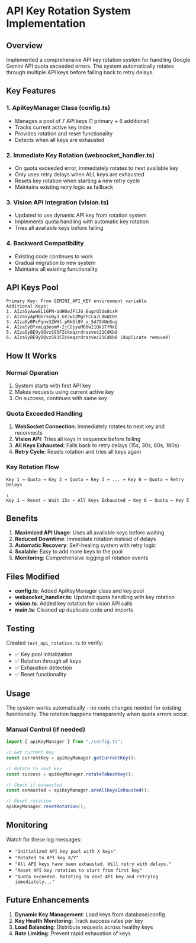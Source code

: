# API Key Rotation System Implementation

## Overview
Implemented a comprehensive API key rotation system for handling Google Gemini API quota exceeded errors. The system automatically rotates through multiple API keys before falling back to retry delays.

## Key Features

### 1. **ApiKeyManager Class** (config.ts)
- Manages a pool of 7 API keys (1 primary + 6 additional)
- Tracks current active key index
- Provides rotation and reset functionality
- Detects when all keys are exhausted

### 2. **Immediate Key Rotation** (websocket_handler.ts)
- On quota exceeded error, immediately rotates to next available key
- Only uses retry delays when ALL keys are exhausted
- Resets key rotation when starting a new retry cycle
- Maintains existing retry logic as fallback

### 3. **Vision API Integration** (vision.ts)
- Updated to use dynamic API key from rotation system
- Implements quota handling with automatic key rotation
- Tries all available keys before failing

### 4. **Backward Compatibility**
- Existing code continues to work
- Gradual migration to new system
- Maintains all existing functionality

## API Keys Pool
```
Primary Key: From GEMINI_API_KEY environment variable
Additional Keys:
1. AIzaSyAwwEL1GPN-bdH0wJFlJG_EugrG5do8cxM
2. AIzaSyApMQGrsx0y3_GVJw13MgrFCLa7LBwQCOs
3. AIzaSyBPcFqnv3ZWHt-pRkGl9V_o_Sd79VNnSug
4. AIzaSyBYxmLg3eomM-2jCOjyuM68w21QkSTfRkQ
5. AIzaSyBE9yOQvzS93FZckeqzrdrazvec21CdKb8
6. AIzaSyBE9yOQvzS93FZckeqzrdrazvec21CdKb8 (duplicate removed)
```

## How It Works

### Normal Operation
1. System starts with first API key
2. Makes requests using current active key
3. On success, continues with same key

### Quota Exceeded Handling
1. **WebSocket Connection**: Immediately rotates to next key and reconnects
2. **Vision API**: Tries all keys in sequence before failing
3. **All Keys Exhausted**: Falls back to retry delays (15s, 30s, 60s, 180s)
4. **Retry Cycle**: Resets rotation and tries all keys again

### Key Rotation Flow
```
Key 1 → Quota → Key 2 → Quota → Key 3 → ... → Key 6 → Quota → Retry Delays
                                                                      ↓
Key 1 ← Reset ← Wait 15s ← All Keys Exhausted ← Key 6 ← Quota ← Key 5
```

## Benefits

1. **Maximized API Usage**: Uses all available keys before waiting
2. **Reduced Downtime**: Immediate rotation instead of delays
3. **Automatic Recovery**: Self-healing system with retry logic
4. **Scalable**: Easy to add more keys to the pool
5. **Monitoring**: Comprehensive logging of rotation events

## Files Modified

- **config.ts**: Added ApiKeyManager class and key pool
- **websocket_handler.ts**: Updated quota handling with key rotation
- **vision.ts**: Added key rotation for vision API calls
- **main.ts**: Cleaned up duplicate code and imports

## Testing

Created `test_api_rotation.ts` to verify:
- ✅ Key pool initialization
- ✅ Rotation through all keys
- ✅ Exhaustion detection
- ✅ Reset functionality

## Usage

The system works automatically - no code changes needed for existing functionality. The rotation happens transparently when quota errors occur.

### Manual Control (if needed)
```typescript
import { apiKeyManager } from "./config.ts";

// Get current key
const currentKey = apiKeyManager.getCurrentKey();

// Rotate to next key
const success = apiKeyManager.rotateToNextKey();

// Check if exhausted
const exhausted = apiKeyManager.areAllKeysExhausted();

// Reset rotation
apiKeyManager.resetRotation();
```

## Monitoring

Watch for these log messages:
- `"Initialized API key pool with X keys"`
- `"Rotated to API key X/Y"`
- `"All API keys have been exhausted. Will retry with delays."`
- `"Reset API key rotation to start from first key"`
- `"Quota exceeded. Rotating to next API key and retrying immediately..."`

## Future Enhancements

1. **Dynamic Key Management**: Load keys from database/config
2. **Key Health Monitoring**: Track success rates per key
3. **Load Balancing**: Distribute requests across healthy keys
4. **Rate Limiting**: Prevent rapid exhaustion of keys
